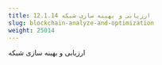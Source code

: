 ```yaml
---
title: 12.1.14 ارزیابی و بهینه سازی شبکه
slug: blockchain-analyze-and-optimization
weight: 25014
---
```

ارزیابی و بهینه سازی شبکه